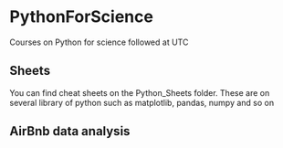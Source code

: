 # PythonForScience
Courses on Python for science followed at UTC

## Sheets

You can find cheat sheets on the Python_Sheets folder. These are on several library of python such as matplotlib, pandas, numpy and so on

## AirBnb data analysis
